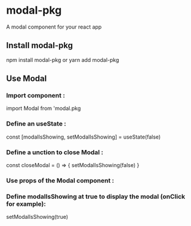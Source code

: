 # modal-pkg

A modal component for your react app

## Install modal-pkg

npm install modal-pkg
or
yarn add modal-pkg

## Use Modal

### Import component :
import Modal from 'modal.pkg

### Define an useState :
const [modalIsShowing, setModalIsShowing] = useState(false)

### Define a unction to close Modal :
const closeModal = () => {
    setModalIsShowing(false)
}

### Use props of the Modal component :
<Modal
    message="your message"
    onClose={closeModal}
    isShowing={modalIsShowing}
/>

### Define modalIsShowing at true to display the modal (onClick for example):
setModalIsShowing(true)